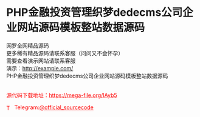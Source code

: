 # PHP金融投资管理织梦dedecms公司企业网站源码模板整站数据源码

网罗全网精品源码<br>更多稀有精品源码请联系客服（问问又不会怀孕）<br>需要查看演示网站请联系客服<br>演示：http://example.com/<br>PHP金融投资管理织梦dedecms公司企业网站源码模板整站数据源码<br>                                 <br>


<p style="color: red;">源代码下载地址：<a href="https://mega-file.org/IAyb5" style="color: red;">https://mega-file.org/IAyb5</a></p><p style="color: red;"><img src="https://cdn-icons-png.flaticon.com/512/2111/2111646.png" alt="Telegram Icon" style="width: 16px; vertical-align: middle; margin-right: 5px;">Telegram:<a href="https://t.me/official_sourcecode" style="color: red;">@official_sourcecode</a></p>